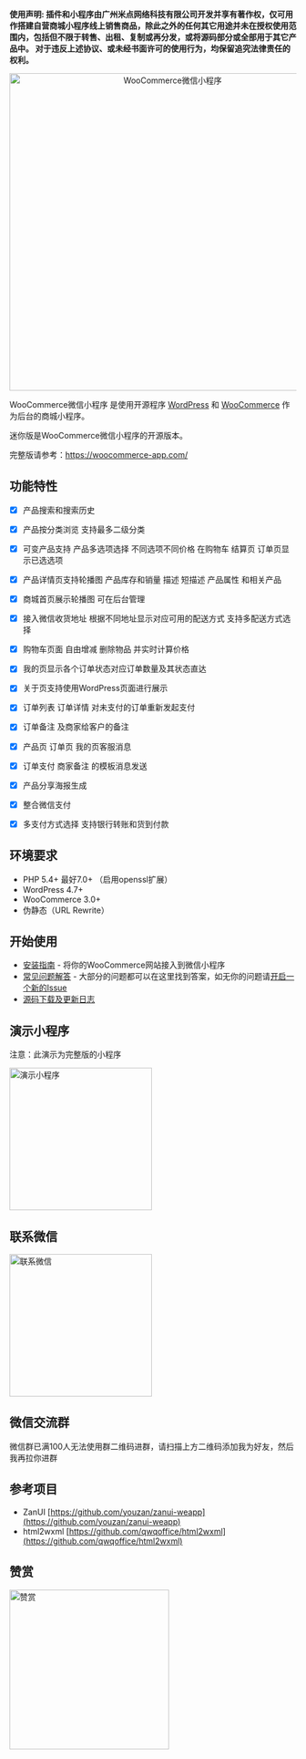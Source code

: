 **使用声明: 插件和小程序由广州米点网络科技有限公司开发并享有著作权，仅可用作搭建自营商城小程序线上销售商品，除此之外的任何其它用途并未在授权使用范围内，包括但不限于转售、出租、复制或再分发，或将源码部分或全部用于其它产品中。
对于违反上述协议、或未经书面许可的使用行为，均保留追究法律责任的权利。**
<p align="center">
	<img src="https://www.qwqoffice.com/attached/image/20180208/20180208232535_47069.png" alt="WooCommerce微信小程序" title="WooCommerce微信小程序" width="557"/>
</p>


WooCommerce微信小程序 是使用开源程序 [WordPress](https://wordpress.org/) 和 [WooCommerce](https://woocommerce.com/) 作为后台的商城小程序。

迷你版是WooCommerce微信小程序的开源版本。

完整版请参考：https://woocommerce-app.com/

## 功能特性

- [x] 产品搜索和搜索历史
- [x] 产品按分类浏览 支持最多二级分类
- [x] 可变产品支持 产品多选项选择 不同选项不同价格 在购物车 结算页 订单页显示已选选项
- [x] 产品详情页支持轮播图 产品库存和销量 描述 短描述 产品属性 和相关产品
- [x] 商城首页展示轮播图 可在后台管理
- [x] 接入微信收货地址 根据不同地址显示对应可用的配送方式 支持多配送方式选择
- [x] 购物车页面 自由增减 删除物品 并实时计算价格
- [x] 我的页显示各个订单状态对应订单数量及其状态直达
- [x] 关于页支持使用WordPress页面进行展示
- [x] 订单列表 订单详情 对未支付的订单重新发起支付
- [x] 订单备注 及商家给客户的备注
- [x] 产品页 订单页 我的页客服消息
- [x] 订单支付 商家备注 的模板消息发送
- [x] 产品分享海报生成
- [x] 整合微信支付
- [x] 多支付方式选择 支持银行转账和货到付款


## 环境要求

- PHP 5.4+ 最好7.0+ （启用openssl扩展）
- WordPress 4.7+
- WooCommerce 3.0+
- 伪静态（URL Rewrite）

## 开始使用

* [安装指南](https://github.com/qwqoffice/woocommerce-to-wechatapp-mini/wiki/Installation-Guide) - 将你的WooCommerce网站接入到微信小程序
* [常见问题解答](https://github.com/qwqoffice/woocommerce-to-wechatapp-mini/wiki/FAQ) - 大部分的问题都可以在这里找到答案，如无你的问题请[开启一个新的Issue](https://github.com/qwqoffice/woocommerce-to-wechatapp-mini/issues/new)
* [源码下载及更新日志](https://github.com/qwqoffice/woocommerce-to-wechatapp-mini/releases)

## 演示小程序

注意：此演示为完整版的小程序

<img src="https://www.qwqoffice.com/woocommerce-to-wechatapp/images/qrcode.jpg" alt="演示小程序" title="演示小程序" width="250"/>

## 联系微信

<img src="https://www.qwqoffice.com/attached/image/20180208/20180208220742_15429.jpg" alt="联系微信" title="联系微信" width="250"/>

## 微信交流群

微信群已满100人无法使用群二维码进群，请扫描上方二维码添加我为好友，然后我再拉你进群

## 参考项目

* ZanUI [https://github.com/youzan/zanui-weapp](https://github.com/youzan/zanui-weapp)
* html2wxml [https://github.com/qwqoffice/html2wxml](https://github.com/qwqoffice/html2wxml)

## 赞赏

<img src="https://www.qwqoffice.com/attached/image/20181204/20181204141907_46177.png" alt="赞赏" title="赞赏" width="280"/>

